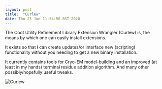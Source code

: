 ```yaml
---
layout: post
title:  "Curlew"
date: Thu 25 Jun 11:34:50 BST 2020
---
```


The Coot Utility Refinement Library Extension Wrangler (Curlew) is,
the means by which one can easily install extensions.

It exists so that I can create updates/or interface new (scripting)
functionality without you needing to get a new binary installation.

It currently contains tools for Cryo-EM model-building and an improved
(at least in my hands) terminal residue addition algorithm. And many
other possibly/hopefully useful tweaks.

![Curlew]({{"../../../images/Screenshot-Curlew.png"}})

